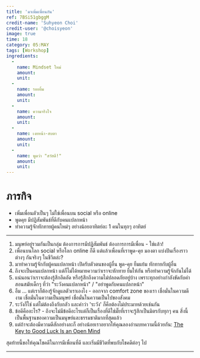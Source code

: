```yaml
---
title: 'มาเพิ่มเพื่อนกัน'
ref: 7BSi51gbggM
credit-name: 'Suhyeon Choi'
credit-user: '@choisyeon'
image: true
time: 18
category: 05:MAY
tags: [Workshop]
ingredients:
  -
    name: Mindset ใหม่
    amount:
    unit:
  -
    name: รอยยิ้ม
    amount:
    unit:
  -
    name: ความจริงใจ
    amount:
    unit:
  -
    name: เงยหน้า-สบตา
    amount:
    unit:
  -
    name: พูดว่า "สวัสดี!"
    amount:
    unit:
---
```


# ภารกิจ
 - เพิ่มเพื่อนตัวเป็นๆ ไม่ใช่เพื่อนบน social หรือ online
 - พูดคุย มีปฏิสัมพันธ์ที่ดีกับคนแปลกหน้า
 - ทำความรู้จักทักทายผู้คนใหม่ๆ อย่างน้อยอาทิตย์ละ 1 คนในทุกๆ อาทิตย์

---
1. มนุษย์อยู่รวมกันเป็นกลุ่ม ต้องการการมีปฏิสัมพันธ์ ต้องการการมีเพื่อน - ใช่แล้ว!
2. เพื่อนบนโลก social หรือโลก online ก็ดี แต่แล้วเพื่อนที่เราพูด-คุย มองตา แบ่งปันเรื่องราวต่างๆ กันจริงๆ ในชีวิตล่ะ?
3. มาทำความรู้จักกับผู้คนแปลกหน้า เปิดรับตัวตนของผู้อื่น พูด-คุย ยิ้มแย้ม ทักทายกับผู้อื่น
4. ถึงจะเป็นคนแปลกหน้า แต่ก็ไม่ได้หมายความว่าเราจะทักทาย ยิ้มให้กัน หรือทำความรู้จักกันไม่ได้
5. แน่นอนว่าเราจะต้องรู้สึกอึดอัด หรือรู้สึกถึงความไม่ปลอดภัยอยู่บ้าง เพราะทุกอย่างกำลังขัดกับคำสอนสมัยเด็กๆ ที่ว่า "ระวังคนแปลกหน้า" / "อย่าพูดกับคนแปลกหน้า"
6. อืม ... แต่เราก็ต้องรู้จักดูแลตัวเราเองไง - ออกจาก comfort zone ของเรา เชื่อมั่นในความดีงาม เชื่อมั่นในความเป็นมนุษย์ เชื่อมั่นในความเป็นไปของสังคม
7. ระวังก็ใช่ แต่ไม่ต้องถึงกับกลัว และคำว่า 'ระวัง' ก็คือต้องไม่ประมาทด้วยเช่นกัน
8. ข้อดีคืออะไร? - ถึงจะไม่มีข้อดีอะไรแต่ก็เป็นเรื่องที่ดีใช่มั๊ยที่เราจะรู้สึกเป็นมิตรกับทุกๆ คน สิ่งนี้เป็นพื้นฐานของความเป็นมนุษย์และธรรมชาติมากที่สุดแล้ว
9. แต่ถ้าจะต้องมีความดีสักอย่างละก็ อย่างน้อยเราอยากให้คุณลองอ่านบทความนี้ด้วยกัน: [The Key to Good Luck Is an Open Mind](https://getpocket.com/explore/item/the-key-to-good-luck-is-an-open-mind)

สุดท้ายนี้ขอให้คุณโชคดีในการมีเพื่อนที่ดี และเริ่มมีชีวิตที่พบกับโชคดีต่อๆ ไป

---
